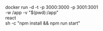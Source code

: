 docker run -d -t -p 3000:3000 -p 3001:3001 \
     -w /app -v "$(pwd):/app" \
     react \
     sh -c "npm install && npm run start"